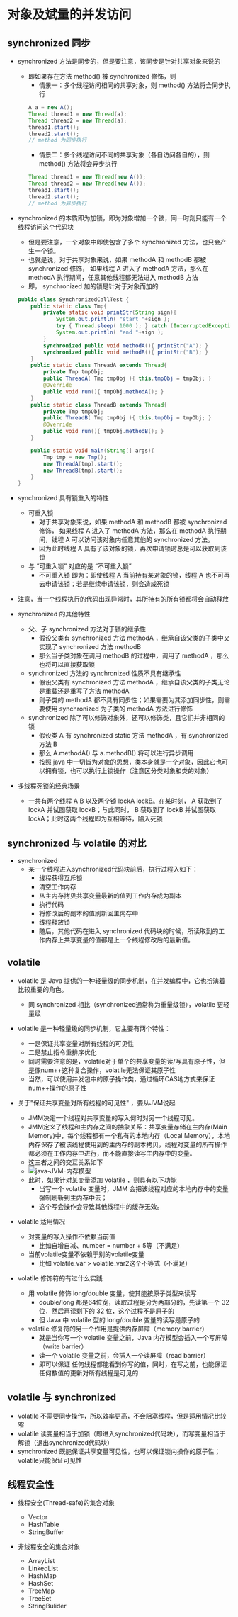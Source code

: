 # 对象及斌量的并发访问

## synchronized 同步

* synchronized 方法是同步的，但是要注意，该同步是针对共享对象来说的
    * 即如果存在方法 method() 被 synchronized 修饰，则
        * 情景一：多个线程访问相同的共享对象，则 method() 方法将会同步执行
        ```java
        A a = new A();
        Thread thread1 = new Thread(a);
        Thread thread2 = new Thread(a);
        thread1.start();
        thread2.start();
        // method 为同步执行
        ```
        * 情景二：多个线程访问不同的共享对象（各自访问各自的），则 method() 方法将会异步执行
        ```java
        Thread thread1 = new Thread(new A());
        Thread thread2 = new Thread(new A());
        thread1.start();
        thread2.start();
        // method 为异步执行
        ```

* synchronized 的本质即为加锁，即为对象增加一个锁，同一时刻只能有一个线程访问这个代码块
    * 但是要注意，一个对象中即使包含了多个 synchronized 方法，也只会产生一个锁。
    * 也就是说，对于共享对象来说，如果 methodA 和 methodB 都被 synchronized 修饰，
        如果线程 A 进入了 methodA 方法，那么在 methodA 执行期间，任意其他线程都无法进入 methodB 方法
    * 即， synchronized 加的锁是针对于对象而加的
    ```java
    public class SynchronizedCallTest {
        public static class Tmp{
            private static void printStr(String sign){
                System.out.println( "start "+sign );
                try { Thread.sleep( 1000 ); } catch (InterruptedException e){ e.printStackTrace(); }
                System.out.println( "end "+sign );
            }
            synchronized public void methodA(){ printStr("A"); }
            synchronized public void methodB(){ printStr("B"); }
        }
        public static class ThreadA extends Thread{
            private Tmp tmpObj;
            public ThreadA( Tmp tmpObj ){ this.tmpObj = tmpObj; }
            @Override
            public void run(){ tmpObj.methodA(); }
        }
        public static class ThreadB extends Thread{
            private Tmp tmpObj;
            public ThreadB( Tmp tmpObj ){ this.tmpObj = tmpObj; }
            @Override
            public void run(){ tmpObj.methodB(); }
        }

        public static void main(String[] args){
            Tmp tmp = new Tmp();
            new ThreadA(tmp).start();
            new ThreadB(tmp).start();
        }
    }
    ```

* synchronized 具有锁重入的特性
    * 可重入锁
        * 对于共享对象来说，如果 methodA 和 methodB 都被 synchronized 修饰，
            如果线程 A 进入了 methodA 方法，那么在 methodA 执行期间，线程 A 可以访问该对象内任意其他的 synchronized 方法。
        * 因为此时线程 A 具有了该对象的锁，再次申请锁时总是可以获取到该锁
    * 与 “可重入锁” 对应的是 “不可重入锁”
        * 不可重入锁 即为：即使线程 A 当前持有某对象的锁，线程 A 也不可再去申请该锁；若是继续申请该锁，则会造成死锁

* 注意，当一个线程执行的代码出现异常时，其所持有的所有锁都将会自动释放

* synchronized 的其他特性
    * 父、子 synchronized 方法对于锁的继承性
        * 假设父类有 synchronized 方法 methodA ，继承自该父类的子类中又实现了 synchronized 方法 methodB
        * 那么当子类对象在调用 methodB 的过程中，调用了 methodA ，那么也将可以直接获取锁
    * synchronized 方法的 synchronized 性质不具有继承性
        * 假设父类有 synchronized 方法 methodA ，继承自该父类的子类无论是重载还是重写了方法 methodA 
        * 则子类的 methodA 都不具有同步性；如果需要为其添加同步性，则需要使用 synchronized 为子类的 methodA 方法进行修饰
    * synchronized 除了可以修饰对象外，还可以修饰类，且它们并非相同的锁
        * 假设类 A 有 synchronized static 方法 methodA ，有 synchronized 方法 B
        * 那么 A.methodA() 与 a.methodB() 将可以进行异步调用
        * 按照 java 中一切皆为对象的思想，类本身就是一个对象，因此它也可以拥有锁，也可以执行上锁操作（注意区分类对象和类的对象）

* 多线程死锁的经典场景
    * 一共有两个线程 A B 以及两个锁 lockA lockB。在某时刻，
        A 获取到了 lockA 并试图获取 lockB；与此同时， B 获取到了 lockB 并试图获取 lockA；此时这两个线程即为互相等待，陷入死锁



## synchronized 与 volatile 的对比

* synchronized
    * 某一个线程进入synchronized代码块前后，执行过程入如下：
        * 线程获得互斥锁
        * 清空工作内存
        * 从主内存拷贝共享变量最新的值到工作内存成为副本
        * 执行代码
        * 将修改后的副本的值刷新回主内存中
        * 线程释放锁
        * 随后，其他代码在进入 synchronized 代码块的时候，所读取到的工作内存上共享变量的值都是上一个线程修改后的最新值。

## volatile

* volatile 是 Java 提供的一种轻量级的同步机制，在并发编程中，它也扮演着比较重要的角色。
    * 同 synchronized 相比（synchronized通常称为重量级锁），volatile 更轻量级

* volatile 是一种轻量级的同步机制，它主要有两个特性：
    * 一是保证共享变量对所有线程的可见性
    * 二是禁止指令重排序优化
    * 同时需要注意的是，volatile对于单个的共享变量的读/写具有原子性，但是像num++这种复合操作，volatile无法保证其原子性
    * 当然，可以使用并发包中的原子操作类，通过循环CAS地方式来保证num++操作的原子性

* 关于"保证共享变量对所有线程的可见性" ，要从JVM说起
    * JMM决定一个线程对共享变量的写入何时对另一个线程可见。
    * JMM定义了线程和主内存之间的抽象关系：共享变量存储在主内存(Main Memory)中，每个线程都有一个私有的本地内存（Local Memory），本地内存保存了被该线程使用到的主内存的副本拷贝，线程对变量的所有操作都必须在工作内存中进行，而不能直接读写主内存中的变量。
    * 这三者之间的交互关系如下
    * ![java-JVM-内存模型](images/02.java-JVM-内存模型.png)
    * 此时，如果针对某变量添加 volatile ，则具有以下功能
        * 当写一个 volatile 变量时，JMM 会把该线程对应的本地内存中的变量强制刷新到主内存中去；
        * 这个写会操作会导致其他线程中的缓存无效。

* volatile 适用情况
    * 对变量的写入操作不依赖当前值
        * 比如自增自减、number = number + 5等（不满足）
    * 当前volatile变量不依赖于别的volatile变量
        * 比如 volatile_var > volatile_var2这个不等式（不满足）

* volatile 修饰符的有过什么实践
    * 用 volatile 修饰 long/double 变量，使其能按原子类型来读写
        * double/long 都是64位宽，读取过程是分为两部分的，先读第一个 32 位，然后再读剩下的 32 位，这个过程不是原子的
        * 但 Java 中 volatile 型的 long/double 变量的读写是原子的
    * volatile 修复符的另一个作用是提供内存屏障（memory barrier）
        * 就是当你写一个 volatile 变量之前，Java 内存模型会插入一个写屏障（write barrier）
        * 读一个 volatile 变量之前，会插入一个读屏障（read barrier）
        * 即可以保证 任何线程都能看到你写的值，同时，在写之前，也能保证任何数值的更新对所有线程是可见的

## volatile 与 synchronized

* volatile 不需要同步操作，所以效率更高，不会阻塞线程，但是适用情况比较窄
* volatile 读变量相当于加锁（即进入synchronized代码块），而写变量相当于解锁（退出synchronized代码块）
* synchronized 既能保证共享变量可见性，也可以保证锁内操作的原子性；volatile只能保证可见性

## 线程安全性

* 线程安全(Thread-safe)的集合对象
    * Vector
    * HashTable
    * StringBuffer

* 非线程安全的集合对象
    * ArrayList
    * LinkedList
    * HashMap
    * HashSet
    * TreeMap
    * TreeSet
    * StringBulider
